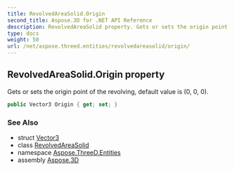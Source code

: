 ```yaml
---
title: RevolvedAreaSolid.Origin
second_title: Aspose.3D for .NET API Reference
description: RevolvedAreaSolid property. Gets or sets the origin point of the revolving default value is 0 0 0
type: docs
weight: 50
url: /net/aspose.threed.entities/revolvedareasolid/origin/
---
```

## RevolvedAreaSolid.Origin property

Gets or sets the origin point of the revolving, default value is (0, 0, 0).

```csharp
public Vector3 Origin { get; set; }
```

### See Also

* struct [Vector3](../../../aspose.threed.utilities/vector3/)
* class [RevolvedAreaSolid](../)
* namespace [Aspose.ThreeD.Entities](../../revolvedareasolid/)
* assembly [Aspose.3D](../../../)


